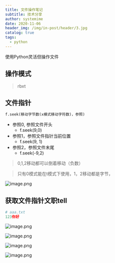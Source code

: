 ```yaml
---
title: 文件操作笔记
subtitle: 技术分享
author: systemime
date: 2020-11-06
header_img: /img/in-post/header/3.jpg
catalog: true
tags:
  - python
---
```

使用Python灵活但操作文件

<!-- more -->

## 操作模式
> rbxt


## 文件指针

```python
f.seek(移动字节数(x模式移动字符数)，参照)
```

- 参照0, 参照文件开头
   - f.seek(9,0)
- 参照1，参照文件指针当前位置
   - f.seek(9, 1)
- 参照2，参照文件末尾
   - f.seek(-9,2)

> 0,1,2移动都可以倒着移动（负数）

> 只有0模式能在t模式下使用，1，2移动都是字节，

![image.png](https://cdn.nlark.com/yuque/0/2020/png/663138/1604625026063-a5ef5a34-821e-41ed-983d-6f5555d54d15.png#align=left&display=inline&height=485&margin=%5Bobject%20Object%5D&name=image.png&originHeight=485&originWidth=666&size=164100&status=done&style=none&width=666)


## 获取文件指针文职tell

```python
# aaa.txt
123你好
```

![image.png](https://cdn.nlark.com/yuque/0/2020/png/663138/1604624903668-d3dbaceb-36c7-4165-8bf4-2dbeff0cf513.png#align=left&display=inline&height=396&margin=%5Bobject%20Object%5D&name=image.png&originHeight=396&originWidth=661&size=148286&status=done&style=none&width=661)

![image.png](https://cdn.nlark.com/yuque/0/2020/png/663138/1604624953706-d3d1eff7-44de-4a9a-a9ba-d457b05521a8.png#align=left&display=inline&height=587&margin=%5Bobject%20Object%5D&name=image.png&originHeight=587&originWidth=779&size=339054&status=done&style=none&width=779)

![image.png](https://cdn.nlark.com/yuque/0/2020/png/663138/1604625051652-1cd77793-c7e8-4963-82b2-7025911b9250.png#align=left&display=inline&height=592&margin=%5Bobject%20Object%5D&name=image.png&originHeight=592&originWidth=802&size=276678&status=done&style=none&width=802)

![image.png](https://cdn.nlark.com/yuque/0/2020/png/663138/1604625068439-151c07fa-7ecc-4cfc-b762-92f71219af52.png#align=left&display=inline&height=436&margin=%5Bobject%20Object%5D&name=image.png&originHeight=436&originWidth=719&size=156210&status=done&style=none&width=719)

